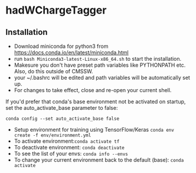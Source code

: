# hadWChargeTagger

## Installation
* Download miniconda for python3 from https://docs.conda.io/en/latest/miniconda.html
* run ```bash Miniconda3-latest-Linux-x86_64.sh``` to start the installation.
* Makesure you don't have preset path variables like PYTHONPATH etc. Also, do this outside of CMSSW.
* your ~/.bashrc will be edited and path variables will be automatically set up.
* For changes to take effect, close and re-open your current shell.

If you'd prefer that conda's base environment not be activated on startup, 
set the auto_activate_base parameter to false: 

```conda config --set auto_activate_base false```

* Setup environment for training using TensorFlow/Keras ```conda env create -f env/environment.yml```
* To activate environment:```conda activate tf```
* To deactivate environment: ```conda deactivate```
* To see the list of your envs: ```conda info --envs```
* To change your current environment back to the default (base): ```conda activate```
